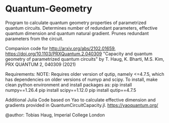 # Quantum-Geometry
Program to calculate quantum geometry properties of parametrized quantum circuits. Determines number of redundant parameters, effective quantum dimension and quantum natural gradient. Prunes redundant parameters from the circuit.

Companion code for http://arxiv.org/abs/2102.01659, https://doi.org/10.1103/PRXQuantum.2.040309
"Capacity and quantum geometry of parametrized quantum circuits" by T. Haug, K. Bharti, M.S. Kim, PRX QUANTUM 2, 040309 (2021)


Requirements:
NOTE: Requires older version of qutip, namely <=4.7.5, which has dependencies on older versions of numyp and scipy.
To install, make clean python environment and install packages as:
pip install numpy==1.26.4
pip install scipy==1.12.0
pip install qutip==4.7.5

Additional Julia Code based on Yao to calculate effective dimension and gradients provided in QuantumCircuitCapacity.jl.
https://yaoquantum.org/


@author: Tobias Haug, Imperial College London
